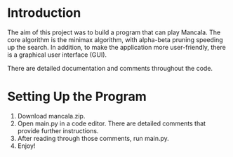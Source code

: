 # Introduction

The aim of this project was to build a program that can play Mancala. The core algorithm is the minimax algorithm, with alpha-beta pruning speeding up the search. In addition, to make the application more user-friendly, there is a graphical user interface (GUI).

There are detailed documentation and comments throughout the code.

# Setting Up the Program

1. Download mancala.zip.
2. Open main.py in a code editor. There are detailed comments that provide further instructions.
3. After reading through those comments, run main.py.
4. Enjoy!
